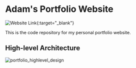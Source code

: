 # Adam's Portfolio Website
![Website Link](https://portfolio.adamwu.dev/){:target="_blank"}


This is the code repository for my personal portfolio website.

## High-level Architecture
![portfolio_highlevel_design](https://github.com/minebreak28/Portfolio-Website/assets/78050276/6e528210-f339-4690-8ecd-a74adb5221a0)
